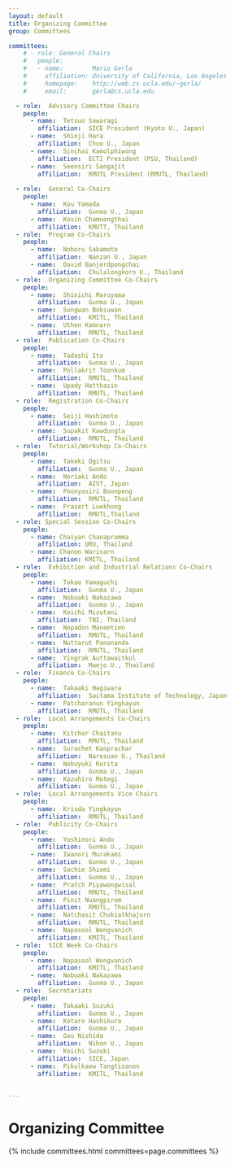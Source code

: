 ```yaml
---
layout: default
title: Organizing Committee
group: Committees

committees:
    # - role: General Chairs
    #   people:
    #   - name:        Mario Gerla
    #     affiliation: University of California, Los Angeles
    #     homepage:    http://web.cs.ucla.edu/~gerla/
    #     email:       gerla@cs.ucla.edu

  - role:  Advisory Committee Chairs
    people: 
      - name:  Tetsuo Sawaragi
        affiliation:  SICE President (Kyoto U., Japan)
      - name:  Shinji Hara
        affiliation:  Chuo U., Japan
      - name:  Sinchai Kamolphiwong
        affiliation:  ECTI President (PSU, Thailand) 
      - name:  Seensiri Sangajit 
        affiliation:  RMUTL President (RMUTL, Thailand)
      
  - role:  General Co-Chairs
    people: 
      - name:  Kou Yamada 
        affiliation:  Gunma U., Japan
      - name:  Kosin Chamnongthai 
        affiliation:  KMUTT, Thailand
  - role:  Program Co-Chairs
    people: 
      - name:  Noboru Sakamoto 
        affiliation:  Nanzan U., Japan
      - name:  David Banjerdpongchai 
        affiliation:  Chulalongkorn U., Thailand
  - role:  Organizing Committee Co-Chairs
    people: 
      - name:  Shinichi Maruyama 
        affiliation:  Gunma U., Japan
      - name:  Sungwan Boksuwan 
        affiliation:  KMITL, Thailand
      - name:  Uthen Kamnarn 
        affiliation:  RMUTL, Thailand
  - role:  Publication Co-Chairs
    people: 
      - name:  Tadashi Ito 
        affiliation:  Gunma U., Japan
      - name:  Pollakrit Toonkum 
        affiliation:  RMUTL, Thailand
      - name:  Upady Hatthasin 
        affiliation:  RMUTL, Thailand
  - role:  Registration Co-Chairs
    people: 
      - name:  Seiji Hashimoto 
        affiliation:  Gunma U., Japan
      - name:  Supakit Kawdungta 
        affiliation:  RMUTL, Thailand
  - role:  Tutorial/Workshop Co-Chairs
    people: 
      - name:  Takeki Ogitsu 
        affiliation:  Gunma U., Japan
      - name:  Noriaki Ando 
        affiliation:  AIST, Japan
      - name:  Poonyasiri Boonpeng 
        affiliation:  RMUTL, Thailand
      - name:  Prasert Luekhong 
        affiliation:  RMUTL,Thailand
  - role: Special Session Co-Chairs
    people:
      - name: Chaiyan Chanapromma 
        affiliation: URU, Thailand
      - name: Chanon Warisarn
        affiliation: KMITL, Thailand
  - role:  Exhibition and Industrial Relations Co-Chairs
    people: 
      - name:  Takao Yamaguchi 
        affiliation:  Gunma U., Japan
      - name:  Nobuaki Nakazawa 
        affiliation:  Gunma U., Japan
      - name:  Koichi Mizutani 
        affiliation:  TNI, Thailand
      - name:  Nopadon Maneetien 
        affiliation:  RMUTL, Thailand
      - name:  Nuttarut Panananda 
        affiliation:  RMUTL, Thailand
      - name:  Yingrak Auttawaitkul 
        affiliation:  Maejo U., Thailand
  - role:  Finance Co-Chairs
    people: 
      - name:  Takaaki Hagiwara 
        affiliation:  Saitama Institute of Technology, Japan
      - name:  Patcharanun Yingkayun 
        affiliation:  RMUTL, Thailand
  - role:  Local Arrangements Co-Chairs 
    people: 
      - name:  Kitchar Chaitanu 
        affiliation:  RMUTL, Thailand
      - name:  Surachet Kanprachar 
        affiliation:  Naresuan U., Thailand
      - name:  Nobuyuki Kurita 
        affiliation:  Gunma U., Japan
      - name:  Kazuhiro Motegi 
        affiliation:  Gunma U., Japan
  - role:  Local Arrangements Vice Chairs 
    people: 
      - name:  Krisda Yingkayun 
        affiliation:  RMUTL, Thailand
  - role:  Publicity Co-Chairs
    people: 
      - name:  Yoshinori Ando 
        affiliation:  Gunma U., Japan
      - name:  Iwanori Murakami 
        affiliation:  Gunma U., Japan
      - name:  Sachie Shiomi 
        affiliation:  Gunma U., Japan
      - name:  Pratch Piyawongwisal 
        affiliation:  RMUTL, Thailand
      - name:  Pinit Nuangpirom 
        affiliation:  RMUTL, Thailand
      - name:  Natchasit Chukiatkhajorn 
        affiliation:  RMUTL, Thailand
      - name:  Napasool Wongvanich 
        affiliation:  KMITL, Thailand
  - role:  SICE Week Co-Chairs 
    people: 
      - name:  Napasool Wongvanich 
        affiliation:  KMITL, Thailand
      - name:  Nobuaki Nakazawa 
        affiliation:  Gunma U., Japan
  - role:  Secretariats
    people: 
      - name:  Takaaki Suzuki 
        affiliation:  Gunma U., Japan
      - name:  Kotaro Hashikura 
        affiliation:  Gunma U., Japan
      - name:  Gou Nishida 
        affiliation:  Nihon U., Japan
      - name:  Koichi Suzuki 
        affiliation:  SICE, Japan
      - name:  Pikulkaew Tangtisanon 
        affiliation:  KMITL, Thailand
      

---
```


# Organizing Committee

{% include committees.html committees=page.committees %}

<br/>

<!--<div class="row">
  <div class="col-sm-6 col-sm-offset-3">
    <a href="mailto:gerla@cs.ucla.edu,suhas@ee.ucla.edu" class="btn btn-primary btn-block" role="button">Contact General Chairs</a>
  </div>
</div>-->
